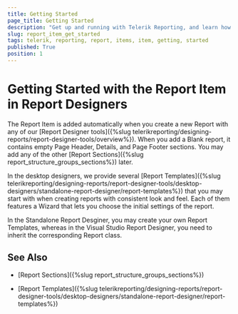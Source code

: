 ```yaml
---
title: Getting Started
page_title: Getting Started
description: "Get up and running with Telerik Reporting, and learn how to create and use the Report item in reports."
slug: report_item_get_started
tags: telerik, reporting, report, items, item, getting, started
published: True
position: 1
---
```


# Getting Started with the Report Item in Report Designers

The Report Item is added automatically when you create a new Report with any of our [Report Designer tools]({%slug telerikreporting/designing-reports/report-designer-tools/overview%}). When you add a Blank report, it contains empty Page Header, Details, and Page Footer sections. You may add any of the other [Report Sections]({%slug report_structure_groups_sections%}) later. 

In the desktop designers, we provide several [Report Templates]({%slug telerikreporting/designing-reports/report-designer-tools/desktop-designers/standalone-report-designer/report-templates%}) that you may start with when creating reports with consistent look and feel. Each of them features a Wizard that lets you choose the initial settings of the report. 

In the Standalone Report Desginer, you may create your own Report Templates, whereas in the Visual Studio Report Designer, you need to inherit the corresponding Report class.


## See Also
 
* [Report Sections]({%slug report_structure_groups_sections%})

* [Report Templates]({%slug telerikreporting/designing-reports/report-designer-tools/desktop-designers/standalone-report-designer/report-templates%})
